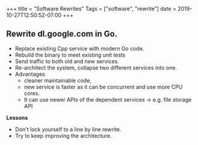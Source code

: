 +++
title = "Software Rewrites"
Tags = ["software", "rewrite"]
date = 2019-10-27T12:50:52-07:00
+++

## Rewrite dl.google.com in Go.

* Replace existing Cpp service with modern Go code.
* Rebuild the binary to meet existing unit tests
* Send traffic to both old and new services.
* Re-architect the system, collapse two different services into one.
* Advantages
   * cleaner maintainable code,
   * new service is faster as it can be concurrent and use more CPU cores.
   * It can use newer APIs of the dependent services -> e.g. file storage API

**Lessons**
* Don't lock yourself to a line by line rewrite.
* Try to keep improving the architecture.

